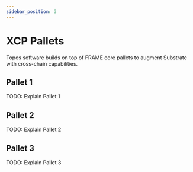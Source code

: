 ```yaml
---
sidebar_position: 3
---
```


# XCP Pallets

Topos software builds on top of FRAME core pallets to augment Substrate with cross-chain capabilities.

## Pallet 1

TODO: Explain Pallet 1

## Pallet 2

TODO: Explain Pallet 2

## Pallet 3

TODO: Explain Pallet 3
